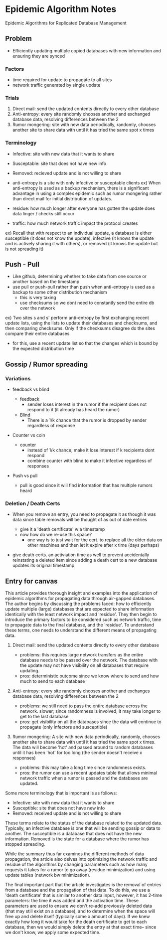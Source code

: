# Epidemic Algorithm Notes

Epidemic Algorithms for Replicated Database Management

## Problem

- Efficiently updating multiple copied databases with new information and ensuring they are synced

### Factors

- time required for update to propagate to all sites
- network traffic generated by single update

### Trials

1. Direct mail: send the updated contents directly to every other database
2. Anti-entropy: every site randomly chooses another and exchanged database data, resolving differences between the 2
3. Rumor mongering: site with new data periodically, randomly, chooses another site to share data with until it has tried the same spot x times

### Terminology

- Infective: site with new data that it wants to share
- Susceptable: site that does not have new info
- Removed: recieved update and is not willing to share

- anti-entropy is a site with only infective or susceptable clients
ex)
When anti-entropy is used as a backup mechanism, there is a significant advantage in using a complex epidemic such as rumor mongering rather than direct mail for initial distribution of updates.

- residue: how much longer after everyone has gotten the update does data linger / checks still occur
- traffic: how much network traffic impact the protocol creates

ex)
Recall that with respect to an individual update, a database is either susceptible (it does not know the update), infective (it knows the update and is actively sharing it with others), or removed (it knows the update but is not spreading it)

## Push - Pull

- Like github, determining whether to take data from one source or another based on the timestamp
- use pull or push-pull rather than push when anti-entropy is used as a backup to some other distribution mechanism
  - this is very taxing
  - use checksums so we dont need to constantly send the entire db over the network

ex)
Two sites s and s' perform anti-entropy by first exchanging
recent update lists, using the lists to update their databases and checksums, and then comparing checksums. Only if the checksums disagree do the sites compare their entire databases

- for this, use a recent update list so that the changes which is bound by the expected distribution time

## Gossip / Rumor spreading

### Variations

- feedback vs blind
  - feedback
    - sender loses interest in the rumor if the recipient does not respond to it (it already has heard the rumor)
  - Blind
    - There is a 1/k chance that the rumor is dropped by sender regardless of response

- Counter vs coin
  - counter
    - instead of 1/k chance, make it lose interest if k recipients dont respond
    - combine counter with blind to make it infective regardless of responses

- Push vs pull
  - pull is good since it will find information that has multiple rumors heard

### Deletion / Death Certs

- When you remove an entry, you need to propagate it as though it was data since table removals will be thought of as out of date entries
  - give it a 'death certificate' w a timestamp
  - now how do we re-use this space?
    - one way is to just wait for the cert. to replace all the older data on other machines and then let it expire after x time (days perhaps)

- give death certs. an activiation time as well to prevent accidentally reinstating a deleted item since adding a death cert to a new database updates its original timestamp

## Entry for canvas

This article provides thorough insight and examples into the application of epidemic algorithms for propagating data through air-gapped databases. The author begins by discussing the problems faced: how to efficiently update multiple (large) databases that are expected to share information identically with the least network impact and 'residue'. They then begin to introduce the primary factors to be considered such as network traffic, time to propagate data to the final database, and the 'residue'. To understand these terms, one needs to understand the different means of propagating data.

1. Direct mail: send the updated contents directly to every other database

    - problems: this requires large network transfers as the entire database needs to be passed over the network. The database with the update may not have visibility on all databases that require updating.
    - pros: deterministic outcome since we know where to send and how much to send to each database

2. Anti-entropy: every site randomly chooses another and exchanges database data, resolving differences between the 2

    - problems: we still need to pass the entire database across the network. slower; since randomness is involved, it may take longer to get to the last database
    - pros: get visibility on all the databases since the data will continue to propagate (only infectors and susceptible)

3. Rumor mongering: A site with new data periodically, randomly, chooses another site to share data with until it has tried the same spot x times. The data will become 'hot' and passed around to random databases until it has been 'hot' for too long (the sender doesn't receive x responses)

    - problems: this may take a long time since randomness exists.
    - pros: the rumor can use a recent updates table that allows minimal network traffic when a rumor is passed and the databases are updated.

Some more terminology that is important is as follows:

- Infective: site with new data that it wants to share
- Susceptible: site that does not have new info
- Removed: received update and is not willing to share

These terms relate to the status of the database related to the updated data. Typically, an infective database is one that will be sending gossip or data to another. The susceptible is a database that does not have the new information. Removed is the state for a database where the rumor has stopped spreading.

While the summary thus far examines the different methods of data propagation, the article also delves into optimizing the network traffic and residue of the algorithms by changing parameters such as how many requests it takes for a rumor to go away (residue minimization) and using update tables (network bw minimization).

The final important part that the article investigates is the removal of entries from a database and the propagation of that data. To do this, we use a 'death certificate' that is similar to another data input, however, it has 2-time parameters: the time it was added and the activation time. These parameters are used to ensure we don't re-add previously deleted data (that may still exist on a database), and to determine when the space will free up and delete itself (typically some x amount of days). If we knew exactly how long it would take for the death certificate to get to each database, then we would simply delete the entry at that exact time– since we don't know, we apply some expected time.
